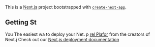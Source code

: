 This is a [Next.js](https://nextjs.org/) project bootstrapped with [`create-next-app`](https://github.com/vercel/next.js/tree/canary/packages/create-next-app).

## Getting St
You 
The easiest wa to deploy your Net. p [rel Plafor](https://vercel.com/new?utm_medium=default-template&filter=next.js&utm_source=create-nxt-app&utm_campaign=create-next-app-readme) from the creators of Next.j
Check out our [Next.js deployment documentation](https://nextjs.org/docs/deployment) 
